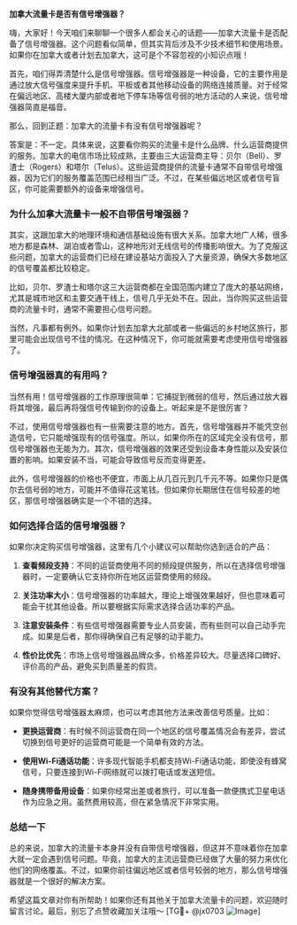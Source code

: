 **加拿大流量卡是否有信号增强器？**

嗨，大家好！今天咱们来聊聊一个很多人都会关心的话题——加拿大流量卡是否配备了信号增强器。这个问题看似简单，但其实背后涉及不少技术细节和使用场景。如果你在加拿大或者计划去加拿大，这可是个不容忽视的小知识点哦！

首先，咱们得弄清楚什么是信号增强器。信号增强器是一种设备，它的主要作用是通过放大信号强度来提升手机、平板或者其他移动设备的网络连接质量。对于经常在偏远地区、高楼大厦内部或者地下停车场等信号弱的地方活动的人来说，信号增强器简直是福音。

那么，回到正题：加拿大的流量卡有没有信号增强器呢？

答案是：不一定。具体来说，这要看你购买的流量卡是什么品牌、什么运营商提供的服务。加拿大的电信市场比较成熟，主要由三大运营商主导：贝尔（Bell）、罗渣士（Rogers）和塔尔（Telus）。这些运营商提供的流量卡通常不自带信号增强器，因为它们的服务覆盖范围已经相当广泛。不过，在某些偏远地区或者信号盲区，你可能需要额外的设备来增强信号。

### **为什么加拿大流量卡一般不自带信号增强器？**

其实，这跟加拿大的地理环境和通信基础设施有很大关系。加拿大地广人稀，很多地方都是森林、湖泊或者雪山，这种地形对无线信号的传播影响很大。为了克服这些问题，加拿大的运营商们已经在建设基站方面投入了大量资源，确保大多数地区的信号覆盖都比较稳定。

比如，贝尔、罗渣士和塔尔这三大运营商都在全国范围内建立了庞大的基站网络，尤其是城市地区和主要交通干线上，信号几乎无处不在。因此，当你购买这些运营商的流量卡时，通常不需要担心信号问题。

当然，凡事都有例外。如果你计划去加拿大北部或者一些偏远的乡村地区旅行，那里可能会出现信号不佳的情况。在这种情况下，你可能就需要考虑使用信号增强器了。

### **信号增强器真的有用吗？**

当然有用！信号增强器的工作原理很简单：它捕捉到微弱的信号，然后通过放大器将其增强，最后再将强信号传输到你的设备上。听起来是不是很厉害？

不过，使用信号增强器也有一些需要注意的地方。首先，信号增强器并不能凭空创造信号，它只能增强现有的信号强度。所以，如果你所在的区域完全没有信号，那信号增强器也无能为力。其次，信号增强器的效果还受到设备本身性能以及安装位置的影响。如果安装不当，可能会导致信号反而变得更差。

此外，信号增强器的价格也不便宜，市面上从几百元到几千元不等。如果你只是偶尔去信号弱的地方，可能并不值得花这笔钱。但如果你长期居住在信号较差的地区，那信号增强器确实是一个不错的选择。

### **如何选择合适的信号增强器？**

如果你决定购买信号增强器，这里有几个小建议可以帮助你选到适合的产品：

1. **查看频段支持**：不同的运营商使用不同的频段提供服务，所以在选择信号增强器时，一定要确认它支持你所在地区运营商使用的频段。
   
2. **关注功率大小**：信号增强器的功率越大，理论上增强效果越好，但也意味着可能会干扰其他设备。所以要根据实际需求选择合适功率的产品。

3. **注意安装条件**：有些信号增强器需要专业人员安装，而有些则可以自己动手完成。如果是后者，那你得确保自己有足够的动手能力。

4. **性价比优先**：市场上信号增强器品牌众多，价格差异较大。尽量选择口碑好、评价高的产品，避免买到质量差的假货。

### **有没有其他替代方案？**

如果你觉得信号增强器太麻烦，也可以考虑其他方法来改善信号质量。比如：

- **更换运营商**：有时候不同运营商在同一个地区的信号覆盖情况会有差异，尝试切换到信号更好的运营商可能是一个简单有效的方法。
  
- **使用Wi-Fi通话功能**：许多现代智能手机都支持Wi-Fi通话功能，即使没有蜂窝信号，只要连接到Wi-Fi网络就可以拨打电话或发送短信。

- **随身携带备用设备**：如果你经常出差或者旅行，可以准备一款便携式卫星电话作为应急之用。虽然费用较高，但在紧急情况下非常实用。

### **总结一下**

总的来说，加拿大的流量卡本身并没有自带信号增强器，但这并不意味着你在加拿大就一定会遇到信号问题。毕竟，加拿大的主流运营商已经做了大量的努力来优化他们的网络覆盖。不过，如果你前往偏远地区或者信号较弱的地方，那么信号增强器就是一个很好的解决方案。

希望这篇文章对你有所帮助！如果你还有其他关于加拿大流量卡的问题，欢迎随时留言讨论。最后，别忘了点赞收藏加关注哦～ [TG💪+ @jx0703 ![Image](https://github.com/user-attachments/assets/dbca1d08-cadb-493c-b0ec-ad6f7a83f270)]